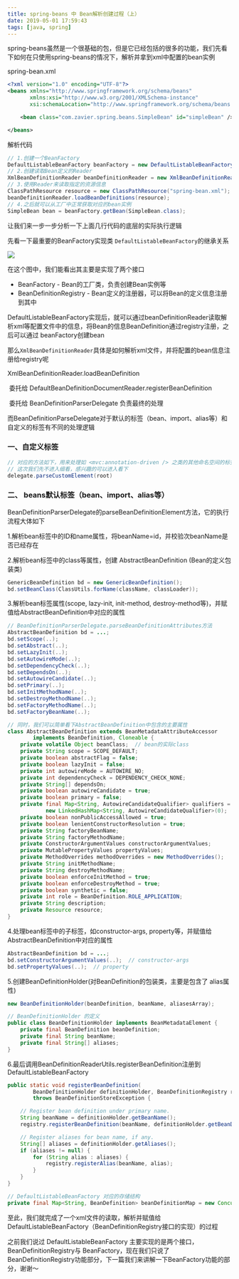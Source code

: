 ```yaml
---
title: spring-beans 中 Bean解析创建过程（上）
date: 2019-05-01 17:59:43
tags: [java, spring]
---
```




spring-beans虽然是一个很基础的包，但是它已经包括的很多的功能，我们先看下如何在只使用spring-beans的情况下，解析并拿到xml中配置的bean实例

spring-bean.xml

```xml
<?xml version="1.0" encoding="UTF-8"?>
<beans xmlns="http://www.springframework.org/schema/beans"
       xmlns:xsi="http://www.w3.org/2001/XMLSchema-instance"
       xsi:schemaLocation="http://www.springframework.org/schema/beans 			                http://www.springframework.org/schema/beans/spring-beans.xsd">

    <bean class="com.zavier.spring.beans.SimpleBean" id="simpleBean" />

</beans>
```

解析代码

```java
// 1.创建一个BeanFactory
DefaultListableBeanFactory beanFactory = new DefaultListableBeanFactory();
// 2.创建读取Bean定义的Reader
XmlBeanDefinitionReader beanDefinitionReader = new XmlBeanDefinitionReader(beanFactory);
// 3.使用Reader来读取指定的资源信息
ClassPathResource resource = new ClassPathResource("spring-bean.xml");
beanDefinitionReader.loadBeanDefinitions(resource);
// 4.之后就可以从工厂中正常获取对应的bean实例
SimpleBean bean = beanFactory.getBean(SimpleBean.class);
```

<!-- more -->

让我们来一步一步分析一下上面几行代码的底层的实际执行逻辑

先看一下最重要的BeanFactory实现类 `DefaultListableBeanFactory`的继承关系

![](/images/DefaultListableBeanFactory.png)

在这个图中，我们能看出其主要是实现了两个接口

- BeanFactory  - Bean的工厂类，负责创建Bean实例等
- BeanDefinitionRegistry - Bean定义的注册器，可以将Bean的定义信息注册到其中

DefaultListableBeanFactory实现后，就可以通过beanDefinitionReader读取解析xml等配置文件中的信息，将Bean的信息BeanDefinition通过registry注册，之后可以通过 beanFactory创建bean



那么`XmlBeanDefinitionReader`具体是如何解析xml文件，并将配置的bean信息注册给registry呢

XmlBeanDefinitionReader.loadBeanDefinition

​    委托给 DefaultBeanDefinitionDocumentReader.registerBeanDefinition

​        委托给 BeanDefinitionParserDelegate 负责最终的处理



而BeanDefinitionParseDelegate对于默认的标签（bean、import、alias等）和自定义的标签有不同的处理逻辑

### 一、自定义标签

```java
// 对应的方法如下，用来处理如 <mvc:annotation-driven /> 之类的其他命名空间的标签
// 这次我们先不进入细看，感兴趣的可以进入看下
delegate.parseCustomElement(root)
```



### 二、 beans默认标签（bean、import、alias等）

BeanDefinitionParserDelegate的parseBeanDefinitionElement方法，它的执行流程大体如下

1.解析bean标签中的ID和name属性，将beanName=id，并校验次beanName是否已经存在

2.解析bean标签中的class等属性，创建 AbstractBeanDefinition (Bean的定义包装类)

```java
GenericBeanDefinition bd = new GenericBeanDefinition();
bd.setBeanClass(ClassUtils.forName(className, classLoader));
```

3.解析bean标签属性(scope, lazy-init, init-method, destroy-method等)，并赋值给AbstractBeanDefinition中对应的属性

```java
// BeanDefinitionParserDelegate.parseBeanDefinitionAttributes方法
AbstractBeanDefinition bd = ...;
bd.setScope(..);
bd.setAbstract(..);
bd.setLazyInit(..);
bd.setAutowireMode(..);
bd.setDependencyCheck(..);
bd.setDependsOn(..);
bd.setAutowireCandidate(..);
bd.setPrimary(..);
bd.setInitMethodName(..);
bd.setDestroyMethodName(..);
bd.setFactoryMethodName(..);
bd.setFactoryBeanName(..);

// 同时，我们可以简单看下AbstractBeanDefinition中包含的主要属性
class AbstractBeanDefinition extends BeanMetadataAttributeAccessor
		implements BeanDefinition, Cloneable {
    private volatile Object beanClass;  // bean的实际class
    private String scope = SCOPE_DEFAULT;
    private boolean abstractFlag = false;
    private boolean lazyInit = false;
    private int autowireMode = AUTOWIRE_NO;
    private int dependencyCheck = DEPENDENCY_CHECK_NONE;
    private String[] dependsOn;
    private boolean autowireCandidate = true;
    private boolean primary = false;
    private final Map<String, AutowireCandidateQualifier> qualifiers =
    		new LinkedHashMap<String, AutowireCandidateQualifier>(0);
    private boolean nonPublicAccessAllowed = true;
    private boolean lenientConstructorResolution = true;
    private String factoryBeanName;
    private String factoryMethodName;
    private ConstructorArgumentValues constructorArgumentValues;
    private MutablePropertyValues propertyValues;
    private MethodOverrides methodOverrides = new MethodOverrides();
    private String initMethodName;
    private String destroyMethodName;
    private boolean enforceInitMethod = true;
    private boolean enforceDestroyMethod = true;
    private boolean synthetic = false;
    private int role = BeanDefinition.ROLE_APPLICATION;
    private String description;
    private Resource resource;    
}
```

4.处理bean标签中的子标签，如constructor-args, property等，并赋值给AbstractBeanDefinition中对应的属性

```java
AbstractBeanDefinition bd = ...;
bd.setConstructorArgumentValues(..);  // constructor-args
bd.setPropertyValues(..);  // property
```

5.创建BeanDefinitionHolder(对BeanDefinition的包装类，主要是包含了 alias属性)

```java
new BeanDefinitionHolder(beanDefinition, beanName, aliasesArray);

// BeanDefinitionHolder 的定义
public class BeanDefinitionHolder implements BeanMetadataElement {
    private final BeanDefinition beanDefinition;
    private final String beanName;
    private final String[] aliases;
}
```

6.最后调用BeanDefinitionReaderUtils.registerBeanDefinition注册到DefaultListableBeanFactory

```java
public static void registerBeanDefinition(
		BeanDefinitionHolder definitionHolder, BeanDefinitionRegistry registry)
		throws BeanDefinitionStoreException {

	// Register bean definition under primary name.
	String beanName = definitionHolder.getBeanName();
	registry.registerBeanDefinition(beanName, definitionHolder.getBeanDefinition());

	// Register aliases for bean name, if any.
	String[] aliases = definitionHolder.getAliases();
	if (aliases != null) {
		for (String alias : aliases) {
			registry.registerAlias(beanName, alias);
		}
	}
}

// DefaultListableBeanFactory 对应的存储结构
private final Map<String, BeanDefinition> beanDefinitionMap = new ConcurrentHashMap<>(256);
```



至此，我们就完成了一个xml文件的读取，解析并赋值给DefaultListableBeanFactory（BeanDefinitionRegistry接口的实现）的过程

之前我们说过 DefaultListableBeanFactory 主要实现的是两个接口，BeanDefinitionRegistry与 BeanFactory，现在我们只说了BeanDefinitionRegistry功能部分，下一篇我们来讲解一下BeanFactory功能的部分，谢谢～
